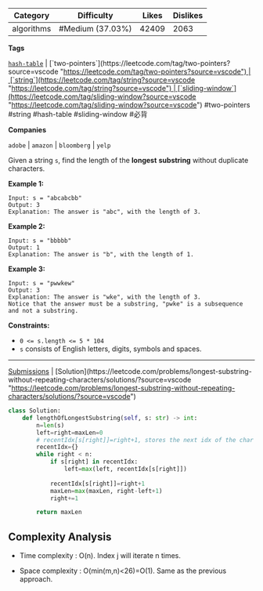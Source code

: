 | Category   | Difficulty       | Likes | Dislikes |
| ---------- | ---------------- | ----- | -------- |
| algorithms | #Medium (37.03%) | 42409 | 2063     |

**Tags**

[`hash-table`](https://leetcode.com/tag/hash-table?source=vscode "https://leetcode.com/tag/hash-table?source=vscode") | [`two-pointers`](https://leetcode.com/tag/two-pointers?source=vscode "https://leetcode.com/tag/two-pointers?source=vscode") | [`string`](https://leetcode.com/tag/string?source=vscode "https://leetcode.com/tag/string?source=vscode") | [`sliding-window`](https://leetcode.com/tag/sliding-window?source=vscode "https://leetcode.com/tag/sliding-window?source=vscode") #two-pointers #string #hash-table #sliding-window #必背 

**Companies**

`adobe` | `amazon` | `bloomberg` | `yelp`

Given a string `s`, find the length of the **longest** **substring** without duplicate characters.

**Example 1:**

```
Input: s = "abcabcbb"
Output: 3
Explanation: The answer is "abc", with the length of 3.
```

**Example 2:**

```
Input: s = "bbbbb"
Output: 1
Explanation: The answer is "b", with the length of 1.
```

**Example 3:**

```
Input: s = "pwwkew"
Output: 3
Explanation: The answer is "wke", with the length of 3.
Notice that the answer must be a substring, "pwke" is a subsequence and not a substring.
```

**Constraints:**

- `0 <= s.length <= 5 * 104`
- `s` consists of English letters, digits, symbols and spaces.

---

[Submissions](https://leetcode.com/problems/longest-substring-without-repeating-characters/submissions/?source=vscode "https://leetcode.com/problems/longest-substring-without-repeating-characters/submissions/?source=vscode") | [Solution](https://leetcode.com/problems/longest-substring-without-repeating-characters/solutions/?source=vscode "https://leetcode.com/problems/longest-substring-without-repeating-characters/solutions/?source=vscode")

```python
class Solution:
    def lengthOfLongestSubstring(self, s: str) -> int:
        n=len(s)
        left=right=maxLen=0
        # recentIdx[s[right]]=right+1, stores the next idx of the char
        recentIdx={}
        while right < n:                
            if s[right] in recentIdx:
                left=max(left, recentIdx[s[right]])
                
            recentIdx[s[right]]=right+1
            maxLen=max(maxLen, right-left+1)
            right+=1

        return maxLen
```


## Complexity Analysis

- Time complexity : O(n). Index j will iterate n times.
    
- Space complexity : O(min(m,n)<26)=O(1). Same as the previous approach.